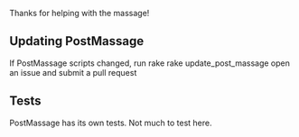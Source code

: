 Thanks for helping with the massage!

## Updating PostMassage

If PostMassage scripts changed, run rake rake update_post_massage open an issue and submit a pull request

## Tests

PostMassage has its own tests.  Not much to test here.